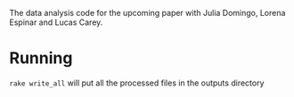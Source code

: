The data analysis code for the upcoming paper with Julia Domingo, Lorena Espinar and Lucas Carey.

# Running
`rake write_all` will put all the processed files in the outputs directory

